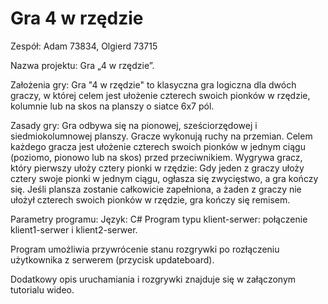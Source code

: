# Gra 4 w rzędzie

Zespół: Adam 73834, Olgierd 73715

Nazwa projektu: Gra „4 w rzędzie”.

Założenia gry: Gra "4 w rzędzie" to klasyczna gra logiczna dla dwóch graczy, w której celem jest ułożenie czterech swoich pionków w rzędzie, kolumnie lub na skos na planszy o siatce 6x7 pól.

Zasady gry: Gra odbywa się na pionowej, sześciorzędowej i siedmiokolumnowej planszy. Gracze wykonują ruchy na przemian. Celem każdego gracza jest ułożenie czterech swoich pionków w jednym ciągu (poziomo, pionowo lub na skos) przed przeciwnikiem. Wygrywa gracz, który pierwszy ułoży cztery pionki w rzędzie: Gdy jeden z graczy ułoży cztery swoje pionki w jednym ciągu, ogłasza się zwycięstwo, a gra kończy się. Jeśli plansza zostanie całkowicie zapełniona, a żaden z graczy nie ułożył czterech swoich pionków w rzędzie, gra kończy się remisem.

Parametry programu: Język: C# Program typu klient-serwer: połączenie klient1-serwer i klient2-serwer.

Program umożliwia przywrócenie stanu rozgrywki po rozłączeniu użytkownika z serwerem (przycisk updateboard).

Dodatkowy opis uruchamiania i rozgrywki znajduje się w załączonym tutorialu wideo.
